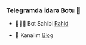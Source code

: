 ### Telegramda İdarə Botu 🤖

- 👨🏻‍💻 Bot Sahibi [Rahid](https://t.me/Rahid_7)

- 🔮 Kanalım [Blog](https://t.me/Rahid_44)
